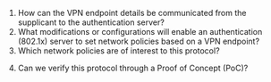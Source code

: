 
  1. How can the VPN endpoint details be communicated from the supplicant to the authentication server?
  2. What modifications or configurations will enable an authentication (802.1x) server
to set network policies based on a VPN endpoint?
  3. Which network policies are of interest to this protocol?
<!--
  - Which authentication protocols are available on COTS clients?
  - Which network policies need to be enforced?
    - Which VPN protocol(s) fit in the protocol?
    - What attributes do we need to validate to determine if a VPN server is listening on an endpoint?
    - How would a client communicate to the AP its VPN endpoint?
      - How could this VPN endpoint be whitelisted?
    - Which additional network protocols are needed for the protocol to work?
      - What are the security implications of allowing these additional protocols and what measures can be taken to address them?
  - What modifications or configurations are required to an authentication (802.1x) server to enable this protocol?
    - How would the authentication server change the network policies?
-->
  4. Can we verify this protocol through a Proof of Concept (PoC)?



<!--
OLD

    - What additional traffic will be needed (e.g. DNS, DHCP, ARP)?
  - How can we limit client traffic to VPN traffic?
  - What are the implications of creating (or update an existing)
an authentication (802.1x) server,
to make it test a VPN endpoint and manage networking policies?
Can we design a protocol to eliminate the need for trust the Wi-Fi provider as the user?
- Can a protocol be designed that enables secure WiFi sharing through VPN utilization,
levering existing protocols available on COTS (commercially off the shelf) clients?
    - Can we determine if a VPN server is listening on an endpoint?
  - What are the implications of creating (or update an existing)
an authentication (RADIUS) server,
to make it test a VPN endpoint and manage networking policies?
  - What conditions need to be considered to determine
if a VPN server is listening on an endpoint?
Do we observe differences between vpn.students.os3.nl,
a commercial VPN provider and the VPN established in our research?
  - What measures can be taken to limit DNS requests on port 53 to VPN endpoint discovery?
- How do we signal that the IP of the VPN endpoint has changed?
  - How do we update this information (DNS)?
    - Authentication, Authorization, Accounting?
- Can we obtain the VPN certificate from DNS?
  - Use DNS over HTTPS (DoH) within a browser?
  - Share cert. using DANE?
- How can the AP filter DNS request to only allow VPN server discovery?
  - Can we prevent ISP logging by port 53 filtering and doing DoH?
  - Whitelist of DNS servers? (e.g. `['1.1.1.1','8.8.8.8']`)
  - Require specific subdomain name?
- Which Extensible Authentication Protocol (EAP)?
  - Which EAPs are supported by Commercial off-the-shelf (COTS)?


- What are the technical requirements for the proposed setup?
  - Can we demonstrate it? (Proof of Concept)
  - Can we compose a getting started and which audience will it target?


reliable protocol to enable distributed WiFi sharing?
- SoC with all
  - auth. server
  - VPN
  - DNS filtering
  - guide

-->
